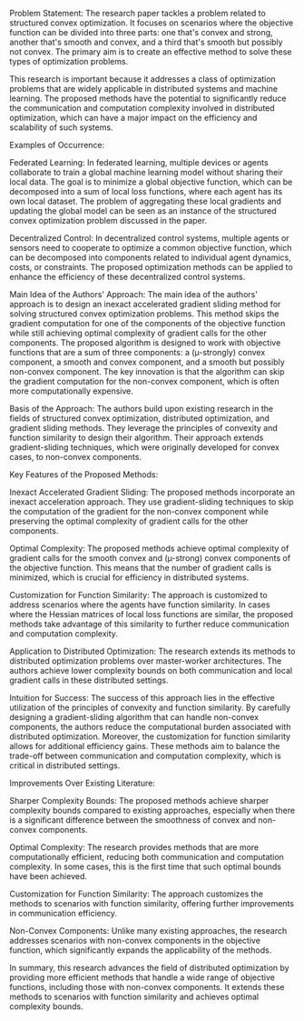 Problem Statement:
The research paper tackles a problem related to structured convex optimization. It focuses on scenarios where the objective function can be divided into three parts: one that's convex and strong, another that's smooth and convex, and a third that's smooth but possibly not convex. The primary aim is to create an effective method to solve these types of optimization problems.

This research is important because it addresses a class of optimization problems that are widely applicable in distributed systems and machine learning. The proposed methods have the potential to significantly reduce the communication and computation complexity involved in distributed optimization, which can have a major impact on the efficiency and scalability of such systems.

Examples of Occurrence:

Federated Learning: In federated learning, multiple devices or agents collaborate to train a global machine learning model without sharing their local data. The goal is to minimize a global objective function, which can be decomposed into a sum of local loss functions, where each agent has its own local dataset. The problem of aggregating these local gradients and updating the global model can be seen as an instance of the structured convex optimization problem discussed in the paper.

Decentralized Control: In decentralized control systems, multiple agents or sensors need to cooperate to optimize a common objective function, which can be decomposed into components related to individual agent dynamics, costs, or constraints. The proposed optimization methods can be applied to enhance the efficiency of these decentralized control systems.

Main Idea of the Authors' Approach:
The main idea of the authors' approach is to design an inexact accelerated gradient sliding method for solving structured convex optimization problems. This method skips the gradient computation for one of the components of the objective function while still achieving optimal complexity of gradient calls for the other components. The proposed algorithm is designed to work with objective functions that are a sum of three components: a (µ-strongly) convex component, a smooth and convex component, and a smooth but possibly non-convex component. The key innovation is that the algorithm can skip the gradient computation for the non-convex component, which is often more computationally expensive.

Basis of the Approach:
The authors build upon existing research in the fields of structured convex optimization, distributed optimization, and gradient sliding methods. They leverage the principles of convexity and function similarity to design their algorithm. Their approach extends gradient-sliding techniques, which were originally developed for convex cases, to non-convex components.

Key Features of the Proposed Methods:

Inexact Accelerated Gradient Sliding: The proposed methods incorporate an inexact acceleration approach. They use gradient-sliding techniques to skip the computation of the gradient for the non-convex component while preserving the optimal complexity of gradient calls for the other components.

Optimal Complexity: The proposed methods achieve optimal complexity of gradient calls for the smooth convex and (µ-strong) convex components of the objective function. This means that the number of gradient calls is minimized, which is crucial for efficiency in distributed systems.

Customization for Function Similarity: The approach is customized to address scenarios where the agents have function similarity. In cases where the Hessian matrices of local loss functions are similar, the proposed methods take advantage of this similarity to further reduce communication and computation complexity.

Application to Distributed Optimization: The research extends its methods to distributed optimization problems over master-worker architectures. The authors achieve lower complexity bounds on both communication and local gradient calls in these distributed settings.

Intuition for Success:
The success of this approach lies in the effective utilization of the principles of convexity and function similarity. By carefully designing a gradient-sliding algorithm that can handle non-convex components, the authors reduce the computational burden associated with distributed optimization. Moreover, the customization for function similarity allows for additional efficiency gains. These methods aim to balance the trade-off between communication and computation complexity, which is critical in distributed settings.

Improvements Over Existing Literature:

Sharper Complexity Bounds: The proposed methods achieve sharper complexity bounds compared to existing approaches, especially when there is a significant difference between the smoothness of convex and non-convex components.

Optimal Complexity: The research provides methods that are more computationally efficient, reducing both communication and computation complexity. In some cases, this is the first time that such optimal bounds have been achieved.

Customization for Function Similarity: The approach customizes the methods to scenarios with function similarity, offering further improvements in communication efficiency.

Non-Convex Components: Unlike many existing approaches, the research addresses scenarios with non-convex components in the objective function, which significantly expands the applicability of the methods.

In summary, this research advances the field of distributed optimization by providing more efficient methods that handle a wide range of objective functions, including those with non-convex components. It extends these methods to scenarios with function similarity and achieves optimal complexity bounds.